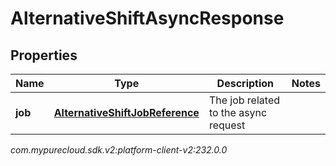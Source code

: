 # AlternativeShiftAsyncResponse


## Properties

| Name | Type | Description | Notes |
| ------------ | ------------- | ------------- | ------------- |
| **job** | [**AlternativeShiftJobReference**](AlternativeShiftJobReference) | The job related to the async request |  |




_com.mypurecloud.sdk.v2:platform-client-v2:232.0.0_
